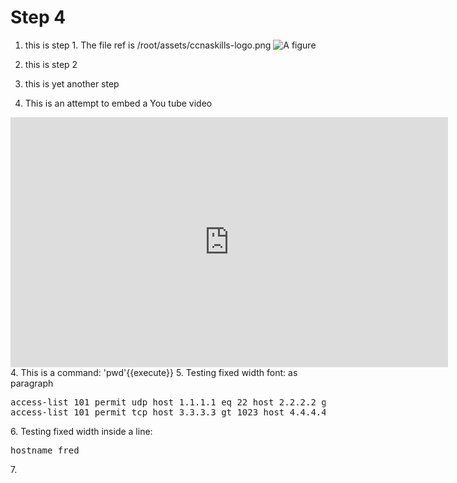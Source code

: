 # Step 4
1. this is step 1. The file ref is /root/assets/ccnaskills-logo.png
![A figure](/root/assets/ccnaskills-logo.png)

1. this is step 2
2. this is yet another step
3. This is an attempt to embed a You tube video
<iframe style="width: 700px;height: 400px;" src="https://www.youtube-nocookie.com/embed/KeJJ34BvA7Q" frameborder="0" allow="accelerometer; autoplay; encrypted-media; gyroscope; picture-in-picture" allowfullscreen></iframe>
4. This is a command: 'pwd'{{execute}}
5. Testing fixed width font: as paragraph
<pre>
access-list 101 permit udp host 1.1.1.1 eq 22 host 2.2.2.2 gt 1023
access-list 101 permit tcp host 3.3.3.3 gt 1023 host 4.4.4.4 lt 1024
</pre>
6. Testing fixed width inside a line: <pre>hostname fred</pre>
7. 